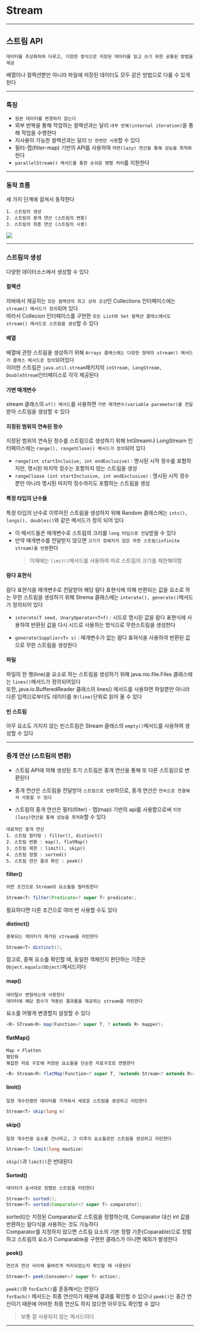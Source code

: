 # Stream
---
## 스트림 API
```
데이터를 추상화하여 다루고, 다양한 방식으로 저장된 데이터를 읽고 쓰기 위한 공통된 방법을 제공
```
배열이나 컬렉션뿐만 아니라 파일에 저장된 데이터도 모두 같은 방법으로 다룰 수 있게 된다

---
### 특징
- `원본 데이터를 변경하지 않는다`
- 외부 반복을 통해 작업하는 컬렉션과는 달리 `내부 반복(internal iteration)`을 통해 작업을 수행한다
- 지사용이 가능한 컬렉션과는 달리 `단 한번만 사용`할 수 있다
- 필터-맵(filter-map) 기반의 API를 사용하여 `자연(lazy) 연산을 통해 성능을 최적화`한다
- `parallelStream() 메서드를 통한 손쉬운 병렬 처리`를 지원한다
---
### 동작 흐름
세 가지 단계에 걸쳐서 동작한다
```
1. 스트림의 생성
2. 스트림의 중개 연산 (스트림의 변환)
3. 스트림의 최종 연산 (스트림의 사용)
```
![](https://img1.daumcdn.net/thumb/R1280x0/?scode=mtistory2&fname=https%3A%2F%2Fblog.kakaocdn.net%2Fdn%2FbKvMlO%2FbtrrjZuH7g6%2FcbwD9VAKryzLDu3VTIujuK%2Fimg.png)

---
### 스트림의 생성
다양한 데이터소스에서 생성할 수 있다

#### 컬렉션
자바에서 제공하는 `모든 컬렉션의 최고 상위 조상`인 Collections 인터페이스에는 `stream() 메서드가 정의`되어 있다   
따라서 Collecion 인터페이스를 구현한 `모든 List와 Set 컬렉션 클래스에서도 stream() 메서드로 스트림을 생성`할 수 있다

#### 배열
배열에 관한 스트림을 생성하기 위해 `Arrays 클래스에는 다양한 형태의 stream() 메서드가 클래스 메서드로 정의`되어있다   
이러한 스트림은 `java.util.stream`패키지의 `inStream, LongStream, DoubleStream`인터페이스로 각각 제공된다

#### 가변 매개변수
stream 클래스의 `of() 메서드`를 사용하면 `가변 매개변수(variable parameter)를 전달`받아 스트림을 생성할 수 있다

#### 지정된 범위의 연속된 정수
지정된 범위의 연속된 정수를 스트림으로 생성하기 위해 IntStream나 LongStream 인터페이스에는 `range(), rangetClose() 메서드가 정의`되어 있다

- `range(int startInclusive, int endExclusive)` : 명시된 시작 정수를 포함하지만, 명시된 마지막 정수는 포함하지 않는 스트림을 생성
- `rangeCloase (int startInclusive, int endExclusive)` : 명시된 시작 정수뿐만 아니라 명시된 마지막 정수까지도 포함하는 스트림을 생성

#### 특정 타입의 난수들
특정 타입의 난수로 이루어진 스트림을 생성하지 위해 Random 클래스에는 `ints(), longs(), doubles()`와 같은 메서드가 정의 되어 있다   

- 이 메서드들은 매개변수로 스트림의 크리를 `long 타입으로 전달`받을 수 있다
- 만약 매개변수를 전달받지 않으면 `크기가 정해지지 않은 무한 스트림(infinite stream)을 반환`한다
    > 이때에는 `limit()`메서드를 사용하여 따로 스트림의 크기를 제한해야함

#### 람다 표현식
람다 표현식을 매개변수로 전달받아 해당 람다 표현식에 의해 반환되는 값을 요소로 하는 무한 스트림을 생성하기 위해 Strema 클래스에는 `interate(), generate()`메서드가 정의되어 있다

- `interate(T seed, UnaryOperator<T>f)` : 시드로 명시된 값을 람다 표현식에 사용하여 반환된 값을 다시 시드로 사용하는 방식으로 무한스트림을 생성한다

- `generate(Supplier<T> s)` : 매개변수가 없는 람다 표혀식을 사용하여 반환된 값으로 무한 스트림을 생성한다

#### 파일
파일의 한 행(line)을 요소로 하는 스트림을 생성하기 위해 java.nio.file.Files 클래스에는 `lines()`메서드가 정의되어있다   
또한, java.io.BufferedReader 클래스의 lines() 메서드를 사용하면 파일뿐만 아니라 다른 입력으로부터도 데이터를 `행(line)`단위로 읽어 올 수 있다

#### 빈 스트림
아무 요소도 가지지 않는 빈스트림은 Stream 클래스의 `empty()`메서드를 사용하여 생성할 수 있다

---
### 중개 연산 (스트림의 변환)
- 스트림 API에 의해 생성된 초기 스트림은 중개 연산을 통해 또 다른 스트림으로 변환된다

- 중개 연산은 스트림을 전달받아 `스트림으로 반환`하므로, 중개 연산은 `연속으로 연결해서 사용할 수 있다`
- 스트림의 중개 연산은 필터(filter) - 맵(map) 기반의 api를 사용함으로써 `지연(lazy)연산을 통해 성능을 최적화`할 수 있다

```
대표적인 중개 연산
1. 스트림 필터링 : filter(), distinct()
2. 스트림 변환 : map(), flatMap()
3. 스트림 제한 : limit(), skip()
4. 스트림 정렬 : sorted()
5. 스트림 연산 결과 확인 : peek()
```

#### filter()
```java
어떤 조건으로 Stream의 요소들을 필터링한다

Stream<T> filter(Predicate<? super T> predicate);
```
필요하다면 다른 조건으로 여러 번 사용할 수도 있다

#### distinct()
```java
중복되는 데이터가 제거된 stream을 리턴한다

Stream<T> distinct();
```
참고로, 중복 요소를 확인할 때, 동일한 객체인지 판단하는 기준은 `Object.equals(Object)`메서드이다

#### map()
```
데이털ㄹ 변형하는데 사용한다
데이터에 해당 함수가 적용된 결과물을 제공하는 stream을 리턴한다
```
요소를 어떻게 변경할지 설정할 수 있다
```java
<R> STream<R> map(Function<? super T, ? extends R> mapper);
```

#### flatMap()
```
Map + Flatten
평탄화
복잡한 자료 구조에 저장된 요소들을 단순한 자료구조로 변환한다
```
```java
<R> Stream<R> flatMap(Function<? super T, ?extends Stream<? extends R>> mapper);
```

#### limit()
```
일정 개수만큼만 데이터를 가져와서 새로운 스트림을 생성하고 리턴한다
```
```java
Stream<T> skip(long n)
```
#### skip()
```
일정 개수만큼 요소를 건너띄고, 그 이후의 요소들로만 스트림을 생성하고 리턴한다
```
```java
Stream<T> limit(long maxSize)
```

`skip()`과 `limit()`은 반대된다

#### Sorted()
```java
데이터가 순서대로 정렬된 스트림을 리턴한다

Stream<T> sorted();
Stream<T> sorted(Comparator<? super T> comparator);
```
sorted()는 지정된 Comparator로 스트림을 정렬하는데, Comparator 대신 int 값을 반환하는 람다식을 사용하는 것도 가능하다   
Comparator를 지정하지 않으면 스트림 요소의 기본 정렬 기준(Coparable)으로 정렬하고 스트림의 요소가 Comparable을 구현한 클래스가 아니면 예외가 발생한다

#### peek()
```java
연산과 연산 사이에 올바르게 처리되었는지 확인할 때 사용된다

Stream<T> peek(Consumer<? super T> action);
```
`peek()`와 `forEach()`를 혼동해서는 안된다   
`forEach()` 메서드는 최종 연산이기 때문에 결과를 확인할 수 있으나 `peek()`는 중간 연산이기 때문에 어떠한 최종 연산도 하지 않으면 아무것도 확인할 수 없다
> 보통 잘 사용되지 않는 메서드이다
---